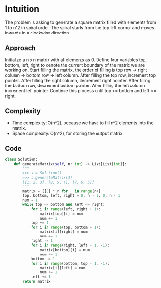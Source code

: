 # Intuition

The problem is asking to generate a square matrix filled with elements from 1 to n^2 in spiral order. The spiral starts from the top left corner and moves inwards in a clockwise direction.

## Approach

Initialize a n x n matrix with all elements as 0.
Define four variables top, bottom, left, right to denote the current boundary of the matrix we are working on.
Start filling the matrix, the order of filling is top row -> right column -> bottom row -> left column.
After filling the top row, increment top pointer.
After filling the right column, decrement right pointer.
After filling the bottom row, decrement bottom pointer.
After filling the left column, increment left pointer.
Continue this process until top <= bottom and left <= right.

## Complexity

- Time complexity: O(n^2), because we have to fill n^2 elements into the matrix.
- Space complexity: O(n^2), for storing the output matrix.

## Code

```py
class Solution:
    def generateMatrix(self, n: int) -> List[List[int]]:
        """
        >>> s = Solution()
        >>> s.generateMatrix(3)
        [[1, 2, 3], [8, 9, 4], [7, 6, 5]]
        """
        matrix = [[0] * n for _ in range(n)]
        top, bottom, left, right = 0, n - 1, 0, n - 1
        num = 1
        while top <= bottom and left <= right:
            for i in range(left, right + 1):
                matrix[top][i] = num
                num += 1
            top += 1
            for i in range(top, bottom + 1):
                matrix[i][right] = num
                num += 1
            right -= 1
            for i in range(right, left - 1, -1):
                matrix[bottom][i] = num
                num += 1
            bottom -= 1
            for i in range(bottom, top - 1, -1):
                matrix[i][left] = num
                num += 1
            left += 1
        return matrix        
```
